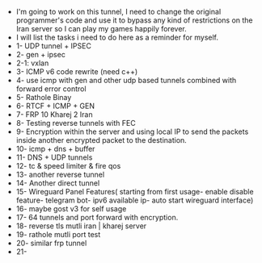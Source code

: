 - I'm going to work on this tunnel, I need to change the original programmer's code and use it to bypass any kind of restrictions on the Iran server so I can play my games happily forever.
- I will list the tasks i need to do here as a reminder for myself.
- 1- UDP tunnel + IPSEC
- 2- gen + ipsec
- 2-1: vxlan
- 3- ICMP v6 code rewrite (need c++)
- 4- use icmp with gen and other udp based tunnels combined with forward error control
- 5- Rathole Binay
- 6- RTCF + ICMP + GEN
- 7- FRP 10 Kharej 2 Iran
- 8- Testing reverse tunnels with FEC
- 9- Encryption within the server and using local IP to send the packets inside another encrypted packet to the destination.
- 10- icmp + dns + buffer
- 11- DNS + UDP tunnels
- 12- tc & speed limiter & fire qos
- 13- another reverse tunnel
- 14- Another direct tunnel
- 15- Wireguard Panel Features( starting from first usage- enable disable feature- telegram bot- ipv6 available ip- auto start wireguard interface)
- 16- maybe gost v3 for self usage
- 17- 64 tunnels and port forward with encryption.
- 18- reverse tls mutli iran | kharej server
- 19- rathole mutli port test
- 20- similar frp tunnel
- 21- 
